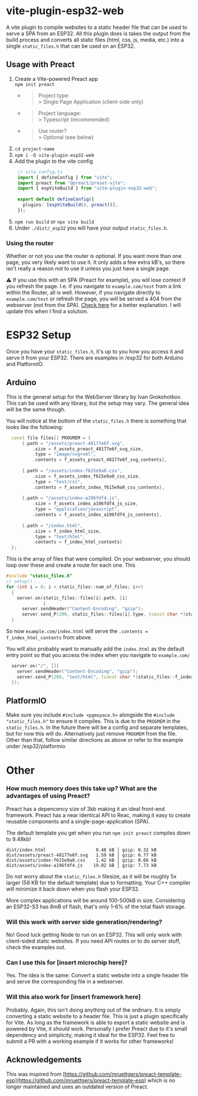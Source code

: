 # vite-plugin-esp32-web
A vite plugin to compile websites to a static header file that can be used to serve a SPA from an ESP32. All this plugin does is takes the output from the build process and converts all static files (html, css, js, media, etc.) into a single `static_files.h` that can be used on an ESP32.




## Usage with Preact
1. Create a Vite-powered Preact app  
  `npm init preact`
   - >Project type:  
     >\> Single Page Application (client-side only)
   - >Project language:  
     > \> Typescript (recommended)
   - >Use router?  
     >\> Optional (see below)
2. `cd project-name`
3. `npm i -D vite-plugin-esp32-web`
4. Add the plugin to the vite config
   ```ts
    // vite.config.ts
    import { defineConfig } from "vite";
    import preact from "@preact/preset-vite";
    import { espViteBuild } from "vite-plugin-esp32-web";
    
    export default defineConfig({
      plugins: [espViteBuild(), preact()],
    });
    ```
5. `npm run build` or `npx vite build`
6. Under `./dist/_esp32` you will have your output `static_files.h`. 

### Using the router
Whether or not you use the router is optional. If you want more than one page, you very likely want to use it. It only adds a few extra kB's, so there isn't really a reason _not_ to use it unless you just have a single page.  

:warning: If you use this with an SPA (Preact for example), you will lose context if you refresh the page. I.e. if you navigate to `example.com/test` from a link within the Router, all is well. However, if you navigate directly to `example.com/test` or refresh the page, you will be served a 404 from the webserver (not from the SPA). [Check here](https://stackoverflow.com/a/43557288/10422604) for a better explanation. I will update this when I find a solution.


# ESP32 Setup
Once you have your `static_files.h`, it's up to you how you access it and serve it from your ESP32. There are examples in /esp32 for both Arduino and PlatformIO. 

## Arduino
This is the general setup for the WebServer library by Ivan Grokohotkov. This can be used with any library, but the setup may vary. The general idea will be the same though.

You will notice at the bottom of the `static_files.h` there is something that looks like the following:  
```c++
  const file files[] PROGMEM = {
      {.path = "/assets/preact-48177e6f.svg",
          .size = f_assets_preact_48177e6f_svg_size,
          .type = "image/svg+xml",
          .contents = f_assets_preact_48177e6f_svg_contents},
    
      {.path = "/assets/index-f615e9a0.css",
          .size = f_assets_index_f615e9a0_css_size,
          .type = "text/css",
          .contents = f_assets_index_f615e9a0_css_contents},
    
      {.path = "/assets/index-a196fdf4.js",
          .size = f_assets_index_a196fdf4_js_size,
          .type = "application/javascript",
          .contents = f_assets_index_a196fdf4_js_contents},
    
      {.path = "/index.html",
          .size = f_index_html_size,
          .type = "text/html",
          .contents = f_index_html_contents}
  };
```

This is the array of files that were compiled. On your webserver, you should loop over these and create a route for each one. This 
```c++
#include "static_files.h"
// setup()...
for (int i = 0; i < static_files::num_of_files; i++)
  {
    server.on(static_files::files[i].path, [i]
              {
      server.sendHeader("Content-Encoding", "gzip");
      server.send_P(200, static_files::files[i].type, (const char *)static_files::files[i].contents, static_files::files[i].size); });
  }
```
So now `example.com/index.html` will serve the `.contents = f_index_html_contents` from above.  

You will also probably want to manually add the `index.html` as the default entry point so that you access the index when you navigate to `example.com/`
```c++
  server.on("/", []{
    server.sendHeader("Content-Encoding", "gzip");
    server.send_P(200, "text/html", (const char *)static_files::f_index_html_contents, static_files::f_index_html_size);
  });
```

## PlatformIO

Make sure you include `#include <pgmspace.h>` alongside the `#include "static_files.h"` to ensure it compiles. This is due to the `PROGMEM` in the `static_files.h`. In the future there will be a config and separate templates, but for now this will do. Alternatively just remove `PROGMEM` from the file.  
Other than that, follow similar directions as above or refer to the example under /esp32/platformio

# Other

### How much memory does this take up? What are the advantages of using Preact?
Preact has a depencency size of 3kb making it an ideal front-end framework. Preact has a near identical API to Reac, making it easy to create reusable components and a single-page-application (SPA).  

The default template you get when you run `npm init preact` compiles down to 9.48kb!
```
dist/index.html                   0.48 kB │ gzip: 0.32 kB
dist/assets/preact-48177e6f.svg   1.59 kB │ gzip: 0.77 kB
dist/assets/index-f615e9a0.css    1.42 kB │ gzip: 0.66 kB
dist/assets/index-a196fdf4.js    19.02 kB │ gzip: 7.73 kB
```
Do not worry about the `static_files.h` filesize, as it will be roughly 5x larger (58 KB for the default template) due to formatting. Your C++ compiler will minimize it back down when you flash your ESP32.  

More complex applications will be around 100-500kB in size. Considering an ESP32-S3 has 8mB of flash, that's only 1-6% of the total flash storage.

### Will this work with server side generation/rendering?
No! Good luck getting Node to run on an ESP32. This will only work with client-sided static websites. If you need API routes or to do server stuff, check the examples out.

### Can I use this for [insert microchip here]?
Yes. The idea is the same: Convert a static website into a single header file and serve the corresponding file in a webserver. 

### Will this also work for [insert framework here]
Probably. Again, this isn't doing anything out of the ordinary. It is simply converting a static website to a header file. This is just a plugin specifically for Vite. As long as the framework is able to export a static website and is powered by Vite, it _should_ work. Personally I prefer Preact due to it's small dependency and simplicity, making it ideal for the ESP32. Feel free to submit a PR with a working example if it works for other frameworks!

## Acknowledgements
This was inspired from [https://github.com/mruettgers/preact-template-esp](https://github.com/mruettgers/preact-template-esp) which is no longer maintained and uses an outdated version of Preact.

